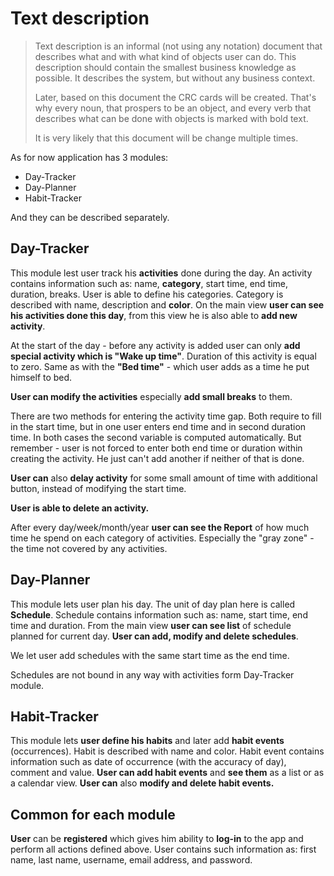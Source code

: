 # Text description

> Text description is an informal (not using any notation) document that describes what and with what kind of objects user can do. This description should contain the smallest business knowledge as possible. It describes the system, but without any business context.
>
>  Later, based on this document the CRC cards will be created. That's why every noun, that prospers to be an object, and every verb that describes what can be done with objects is marked with bold text. 
>
> It is very likely that this document will be change multiple times.

As for now application has 3 modules:

- Day-Tracker
- Day-Planner
- Habit-Tracker

And they can be described separately.

## Day-Tracker

This module lest user track his **activities** done during the day. An activity contains  information such as: name, **category**, start time, end time, duration, breaks. User is able to define his categories. Category is described with name, description and **color**. On the main view **user can see his activities done this day**, from this view he is also able to **add new activity**. 

At the start of the day - before any activity is added user can only **add special activity which is "Wake up time"**. Duration of this activity is equal to zero. Same as with the **"Bed time"** - which user adds as a time he put himself to bed. 

**User can modify the activities** especially **add small breaks** to them. 

There are two methods for entering the activity time gap. Both require to fill in the start time, but in one user enters end time and in second duration time. In both cases the second variable is computed automatically. But remember - user is not forced to enter both end time or duration within creating the activity. He just can't add another if neither of that is done.

**User can** also **delay activity** for some small amount of time with additional button, instead of modifying the start time.

**User is able to delete an activity.**

After every day/week/month/year **user can see the Report** of how much time he spend on each category of activities. Especially the "gray zone" - the time not covered by any activities.

## Day-Planner

This module lets user plan his day. The unit of day plan here is called **Schedule**. Schedule contains information such as: name, start time, end time and duration. From the main view **user can see list** of schedule planned for current day. **User can add, modify and delete schedules**. 

We let user add schedules with the same start time as the end time.

Schedules are not bound in any way with activities form Day-Tracker module.

## Habit-Tracker

This module lets **user define his habits** and later add **habit events** (occurrences). Habit is described with name and color. Habit event contains information such as date of occurrence (with the accuracy of day), comment and value. **User can add habit events** and **see them** as a list or as a calendar view. **User can** also **modify and delete habit events.**

## Common for each module

**User** can be **registered** which gives him ability to **log-in** to the app and perform all actions defined above. User contains such information as: first name, last name, username, email address, and password.

